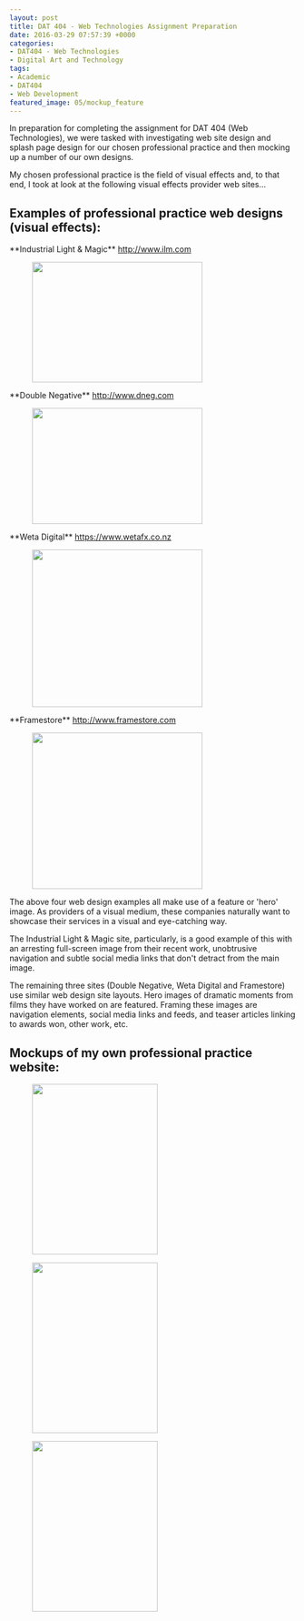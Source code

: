 ```yaml
---
layout: post
title: DAT 404 - Web Technologies Assignment Preparation
date: 2016-03-29 07:57:39 +0000
categories:
- DAT404 - Web Technologies
- Digital Art and Technology
tags:
- Academic
- DAT404
- Web Development
featured_image: 05/mockup_feature
---
```

In preparation for completing the assignment for DAT 404 (Web Technologies), we were tasked with investigating web site design and splash page design for our chosen professional practice and then mocking up a number of our own designs.

My chosen professional practice is the field of visual effects and, to that end, I took at look at the following visual effects provider web sites...

<h2>Examples of professional practice web designs (visual effects):</h2>

<p>**Industrial Light &amp; Magic** <a href="http://www.ilm.com">http://www.ilm.com</a></p>

<figure><a href="{{ site.baseurl }}/wp-content/uploads/2023/05/ilm.jpg"><img src="https://www.circleseven.co.uk/wp-content/uploads/2023/05/ilm-300x212.jpg" width="300" height="212" alt="" loading="lazy"></a></figure>

<p>**Double Negative** <a href="http://www.dneg.com">http://www.dneg.com</a></p>

<figure><a href="{{ site.baseurl }}/wp-content/uploads/2023/05/dneg.jpg"><img src="https://www.circleseven.co.uk/wp-content/uploads/2023/05/dneg-300x204.jpg" width="300" height="204" alt="" loading="lazy"></a></figure>

<p>**Weta Digital** <a href="https://www.wetafx.co.nz">https://www.wetafx.co.nz</a></p>

<figure><a href="{{ site.baseurl }}/wp-content/uploads/2023/05/weta.jpg"><img src="https://www.circleseven.co.uk/wp-content/uploads/2023/05/weta-300x277.jpg" width="300" height="277" alt="" loading="lazy"></a></figure>

<p>**Framestore** <a href="http://www.framestore.com">http://www.framestore.com</a></p>

<figure><a href="{{ site.baseurl }}/wp-content/uploads/2023/05/framestore.jpg"><img src="https://www.circleseven.co.uk/wp-content/uploads/2023/05/framestore-300x275.jpg" width="300" height="275" alt="" loading="lazy"></a></figure>

The above four web design examples all make use of a feature or 'hero' image. As providers of a visual medium, these companies naturally want to showcase their services in a visual and eye-catching way.

The Industrial Light &amp; Magic site, particularly, is a good example of this with an arresting full-screen image from their recent work, unobtrusive navigation and subtle social media links that don't detract from the main image.

The remaining three sites (Double Negative, Weta Digital and Framestore) use similar web design site layouts. Hero images of dramatic moments from films they have worked on are featured. Framing these images are navigation elements, social media links and feeds, and teaser articles linking to awards won, other work, etc.

## Mockups of my own professional practice website:

<div class="gallery">

<figure><a href="{{ site.baseurl }}/wp-content/uploads/2023/05/mockup_01_25508271853_o.jpg"><img src="https://www.circleseven.co.uk/wp-content/uploads/2023/05/mockup_01_25508271853_o-221x300.jpg" width="221" height="300" alt="" loading="lazy"></a></figure>
<figure><a href="{{ site.baseurl }}/wp-content/uploads/2023/05/mockup_02_26044527901_o.jpg"><img src="https://www.circleseven.co.uk/wp-content/uploads/2023/05/mockup_02_26044527901_o-221x300.jpg" width="221" height="300" alt="" loading="lazy"></a></figure>
<figure><a href="{{ site.baseurl }}/wp-content/uploads/2023/05/mockup_03_26085912016_o.jpg"><img src="https://www.circleseven.co.uk/wp-content/uploads/2023/05/mockup_03_26085912016_o-221x300.jpg" width="221" height="300" alt="" loading="lazy"></a></figure>

</div>
